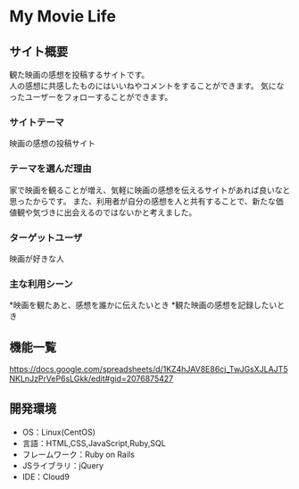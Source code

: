 # My Movie Life

## サイト概要
観た映画の感想を投稿するサイトです。<br>
人の感想に共感したものにはいいねやコメントをすることができます。  気になったユーザーをフォローすることができます。


### サイトテーマ
映画の感想の投稿サイト

### テーマを選んだ理由
家で映画を観ることが増え、気軽に映画の感想を伝えるサイトがあれば良いなと思ったからです。  また、利用者が自分の感想を人と共有することで、新たな価値観や気づきに出会えるのではないかと考えました。

### ターゲットユーザ
映画が好きな人

### 主な利用シーン
*映画を観たあと、感想を誰かに伝えたいとき
*観た映画の感想を記録したいとき

## 機能一覧
https://docs.google.com/spreadsheets/d/1KZ4hJAV8E86cj_TwJGsXJLAJT5NKLnJzPrVeP6sLGkk/edit#gid=2076875427

## 開発環境
- OS：Linux(CentOS)
- 言語：HTML,CSS,JavaScript,Ruby,SQL
- フレームワーク：Ruby on Rails
- JSライブラリ：jQuery
- IDE：Cloud9
